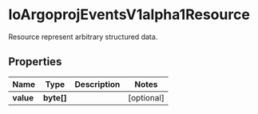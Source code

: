 

# IoArgoprojEventsV1alpha1Resource

Resource represent arbitrary structured data.
## Properties

Name | Type | Description | Notes
------------ | ------------- | ------------- | -------------
**value** | **byte[]** |  |  [optional]



